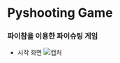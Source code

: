 # Pyshooting Game

### 파이참을 이용한 파이슈팅 게임

- 시작 화면
![캡처](https://user-images.githubusercontent.com/96816327/148946306-fe6df6cf-c9e3-40e1-ae8d-73fbf94d10a8.PNG)

